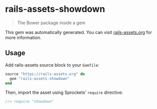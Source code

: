 # rails-assets-showdown

> The Bower package inside a gem

This gem was automatically generated. You can visit [rails-assets.org](https://rails-assets.org) for more information.

## Usage

Add rails-assets source block to your `Gemfile`:

```ruby
source "https://rails-assets.org" do
  gem "rails-assets-showdown"
end

```

Then, import the asset using Sprockets’ `require` directive:

```js
//= require "showdown"
```
